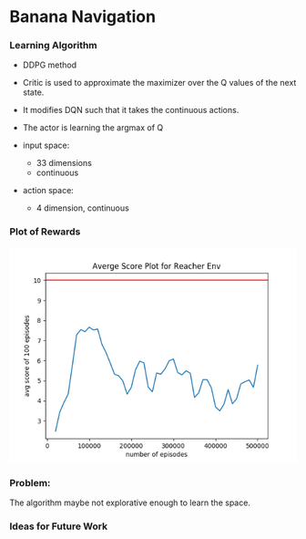 # Banana Navigation

### Learning Algorithm
- DDPG method
- Critic is used to approximate the maximizer over the Q values of the next state. 
- It modifies DQN such that it takes the continuous actions. 
- The actor is learning the argmax of Q

- input space: 
    - 33 dimensions
    - continuous
- action space: 
    - 4 dimension, continuous

### Plot of Rewards
![Score Plot](score.png)

### Problem:
The algorithm maybe not explorative enough to learn the space. 


### Ideas for Future Work